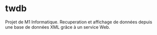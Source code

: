 twdb
====

Projet de M1 Informatique. Recuperation et affichage de données depuis une base de données XML grâce à un service Web.